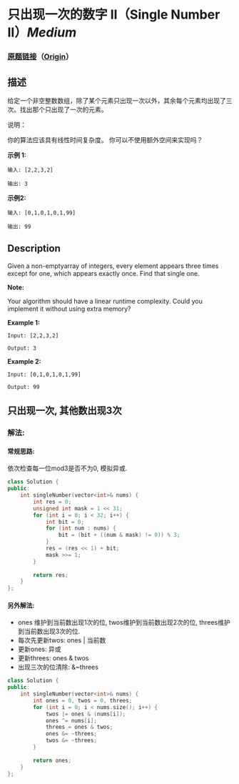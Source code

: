# 只出现一次的数字 II（Single Number II）*Medium*
### [原题链接](https://leetcode-cn.com/problems/single-number-ii)（[Origin](https://leetcode.com/problems/single-number-ii)）
## 描述
给定一个非空整数数组，除了某个元素只出现一次以外，其余每个元素均出现了三次。找出那个只出现了一次的元素。

说明：

你的算法应该具有线性时间复杂度。 你可以不使用额外空间来实现吗？

**示例 1:**
```
输入: [2,2,3,2]

输出: 3
```


**示例2:**
```
输入: [0,1,0,1,0,1,99]

输出: 99
```

## Description
Given a non-emptyarray of integers, every element appears three times except for one, which appears exactly once. Find that single one.

**Note:**


Your algorithm should have a linear runtime complexity. Could you implement it without using extra memory?

**Example 1:**
```
Input: [2,2,3,2]

Output: 3
```


**Example 2:**
```
Input: [0,1,0,1,0,1,99]

Output: 99
```


## 只出现一次, 其他数出现3次
### 解法:

#### 常规思路:
依次检查每一位mod3是否不为0, 模拟异或.
```c++
class Solution {
public:
    int singleNumber(vector<int>& nums) {
        int res = 0;
        unsigned int mask = 1 << 31;
        for (int i = 0; i < 32; i++) {
            int bit = 0;
            for (int num : nums) {
                bit = (bit + ((num & mask) != 0)) % 3;
            }
            res = (res << 1) + bit;
            mask >>= 1;
        }
        
        return res;
    }
};
```

#### 另外解法:
- ones 维护到当前数出现1次的位, twos维护到当前数出现2次的位, threes维护到当前数出现3次的位.
- 每次先更新twos: ones | 当前数
- 更新ones: 异或
- 更新threes: ones & twos
- 出现三次的位清除: &~threes

```c++
class Solution {
public:
    int singleNumber(vector<int>& nums) {
        int ones = 0, twos = 0, threes;
        for (int i = 0; i < nums.size(); i++) {
            twos |= ones & (nums[i]);
            ones ^= nums[i];
            threes = ones & twos;
            ones &= ~threes;
            twos &= ~threes;
        }
        
        return ones;
    }
};
```